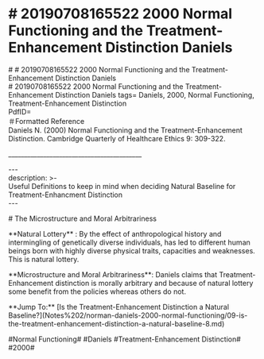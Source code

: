 # \# 20190708165522 2000 Normal Functioning and the Treatment-Enhancement Distinction Daniels

\# \# 20190708165522 2000 Normal Functioning and the Treatment-Enhancement Distinction Daniels\
\# 20190708165522 2000 Normal Functioning and the Treatment-Enhancement Distinction Daniels tags= Daniels, 2000, Normal Functioning, Treatment-Enhancement Distinction\
PdfID=\
＃Formatted Reference\
Daniels N. (2000) Normal Functioning and the Treatment-Enhancement Distinction. Cambridge Quarterly of Healthcare Ethics 9: 309-322.

\_\_\_\_\_\_\_\_\_\_\_\_\_\_\_\_\_\_\_\_\_\_\_\_\_\_\_\_\_\_\_\_\_\_\_\_\_\_\_\_\_\_

\-\--\
description: \>-\
Useful Definitions to keep in mind when deciding Natural Baseline for\
Treatment-Enhancment Distinction\
\-\--

\# The Microstructure and Moral Arbitrariness

\*\*Natural Lottery\*\* : By the effect of anthropological history and intermingling of genetically diverse individuals, has led to different human beings born with highly diverse physical traits, capacities and weaknesses. This is natural lottery.

\*\*Microstructure and Moral Arbitrariness\*\*: Daniels claims that Treatment-Enhancement distinction is morally arbitrary and because of natural lottery some benefit from the policies whereas others do not.

\*\*Jump To:\*\* \[Is the Treatment-Enhancement Distinction a Natural Baseline?\](Notes%202/norman-daniels-2000-normal-functioning/09-is-the-treatment-enhancement-distinction-a-natural-baseline-8.md)

\#Normal Functioning\# \#Daniels \#Treatment-Enhancement Distinction\# \#2000\#
